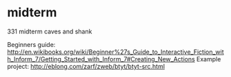 midterm
=======

331 midterm caves and shank


Beginners guide: http://en.wikibooks.org/wiki/Beginner%27s_Guide_to_Interactive_Fiction_with_Inform_7/Getting_Started_with_Inform_7#Creating_New_Actions
Example project: http://eblong.com/zarf/zweb/btyt/btyt-src.html
